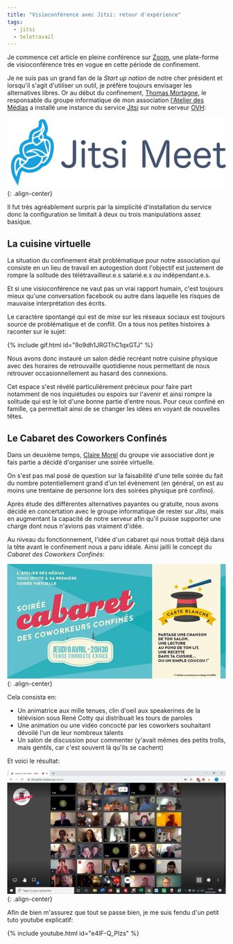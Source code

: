```yaml
---
title: "Visioconférence avec Jitsi: retour d'expérience"
tags:
  - jitsi
  - teletravail
---
```


  Je commence cet article en pleine conférence sur [Zoom](https://zoom.us), une plate-forme de visioconférence très en vogue en cette période de confinement.

Je ne suis pas un grand fan de la *Start up nation* de notre cher président et lorsqu'il s'agit d'utiliser un outil, je préfère toujours envisager les alternatives libres. Or au début du confinement, [Thomas Mortagne](https://www.atelier-medias.org/coworkers/thomas-mortagne/), le responsable du groupe informatique de mon association [l'Atelier des Médias](https://www.atelier-medias.org) a installé une instance du service [Jitsi](https://jitsi.org/) sur notre serveur [OVH](https://www.ovh.com/):

![Jitsi](/images/jitsi.png){: .align-center}

Il fut très agréablement surpris par la simplicité d'installation du service donc la configuration se limitait à deux ou trois manipulations assez basique.

## La cuisine virtuelle

La situation du confinement était problématique pour notre association qui consiste en un lieu de travail en autogestion dont l'objectif est justement de rompre la solitude des télétravailleur.e.s salarié.e.s ou indépendant.e.s.

Et si une visioconférence ne vaut pas un vrai rapport humain, c'est toujours mieux qu'une conversation facebook ou autre dans laquelle les risques de mauvaise interprétation des écrits.

Le caractère spontangé qui est de mise sur les réseaux sociaux est toujours source de problématique et de conflit.
On a tous nos petites histoires à raconter sur le sujet:

{% include gif.html id="9o9dh1JRGThC1qxGTJ" %}

Nous avons donc instauré un salon dédié recréant notre cuisine physique avec des horaires de retrouvaille quotidienne nous permettant de nous retrouver occasionnellement au hasard des connexions.

Cet espace s'est révélé particulièrement précieux pour faire part notamment de nos inquiétudes ou espoirs sur l'avenir et ainsi rompre la solitude qui est le lot d'une bonne partie d'entre nous. Pour ceux confiné en famille, ça permettait ainsi de se changer les idées en voyant de nouvelles têtes.

## Le Cabaret des Coworkers Confinés

Dans un deuxième temps, [Claire Morel](https://www.atelier-medias.org/claire-morel-creatrice-editoriale-jaime-rendre-un-sujet-hermetique-facile-a-comprendre/) du groupe vie associative dont je fais partie a décidé d'organiser une soirée virtuelle.

On s'est pas mal posé de question sur la faisabilité d'une telle soirée du fait du nombre potentiellement grand d'un tel évènement (en général, on est au moins une trentaine de personne lors des soirées physique pré confino).

Après étude des différentes alternatives payantes ou gratuite, nous avons décidé en concertation avec le groupe informatique de rester sur *Jitsi*, mais en augmentant la capacité de notre serveur afin qu'il puisse supporter une charge dont nous n'avions pas vraiment d'idée.

Au niveau du fonctionnement, l'idée d'un cabaret qui nous trottait déjà dans la tête avant le confinement nous a paru idéale. Ainsi jailli le concept du *Cabaret des Coworkers Confinés*:

![Cabaret des Coworkers Confinés](/images/cabaret.jpg){: .align-center}

Cela consista en:

- Un animatrice aux mille tenues, clin d'oeil aux speakerines de la télévision sous René Cotty qui distribuait les tours de paroles
- Une animation ou une vidéo concocté par les coworkers souhaitant dévoilé l'un de leur nombreux talents
- Un salon de discussion pour commenter (y'avait mêmes des petits trolls, mais gentils, car c'est souvent là qu'ils se cachent)

Et voici le résultat:

![Mosaique](/images/cabaret-mosaique.jpg){: .align-center}

Afin de bien m'assurez que tout se passe bien, je me suis fendu d'un petit tuto youtube explicatif:

{% include youtube.html
    id="e4IF-Q_PIzs"
%}

